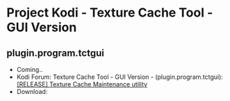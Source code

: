# Project Kodi - Texture Cache Tool - GUI Version
## plugin.program.tctgui

<p align="left">
<ul>
    <li>Coming..</li>
    <li>Kodi Forum: Texture Cache Tool - GUI Version - (plugin.program.tctgui): <a href="https://forum.kodi.tv/showthread.php?tid=158373&pid=3200766#pid3200766">[RELEASE] Texture Cache Maintenance utility</a></li>
    <li>Download: </li>
  </ul>
  </p>


  
